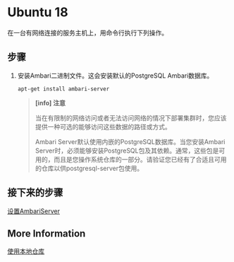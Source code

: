 # Ubuntu 18

在一台有网络连接的服务主机上，用命令行执行下列操作。

## 步骤

1. 安装Ambari二进制文件。这会安装默认的PostgreSQL Ambari数据库。

   ```
   apt-get install ambari-server
   ```

   > **[info] 注意**
   >
   > 当在有限制的网络访问或者无法访问网络的情况下部署集群时，您应该提供一种可选的能够访问这些数据的路径或方式。
   >
   > Ambari Server默认使用内嵌的PostgreSQL数据库。当您安装Ambari Server时，必须能够安装PostgreSQL包及其依赖。通常，这些包是可用的，而且是您操作系统仓库的一部分。请验证您已经有了合适且可用的仓库以供postgresql-server包使用。

## 接下来的步骤

[设置AmbariServer](../03-setup-the-ambari-server/README.md)

## More Information

[使用本地仓库](../../02-using-a-local-repository/README.md)